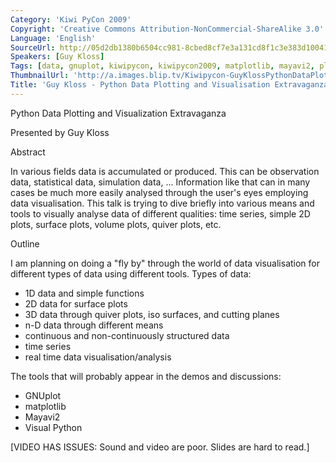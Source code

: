 ```yaml
---
Category: 'Kiwi PyCon 2009'
Copyright: 'Creative Commons Attribution-NonCommercial-ShareAlike 3.0'
Language: 'English'
SourceUrl: http://05d2db1380b6504cc981-8cbed8cf7e3a131cd8f1c3e383d10041.r93.cf2.rackcdn.com/kiwi-pycon-2009/115_guy-kloss-python-data-plotting-and-visualisation-extravaganza.flv
Speakers: [Guy Kloss]
Tags: [data, gnuplot, kiwipycon, kiwipycon2009, matplotlib, mayavi2, plotting, visualpython]
ThumbnailUrl: 'http://a.images.blip.tv/Kiwipycon-GuyKlossPythonDataPlottingAndVisualisationExtravaganza813-419.jpg'
Title: 'Guy Kloss - Python Data Plotting and Visualisation Extravaganza'
---
```

Python Data Plotting and Visualization Extravaganza

Presented by Guy Kloss

Abstract

In various fields data is accumulated or produced. This can be observation
data, statistical data, simulation data, ... Information like that can in many
cases be much more easily analysed through the user's eyes employing data
visualisation. This talk is trying to dive briefly into various means and
tools to visually analyse data of different qualities: time series, simple 2D
plots, surface plots, volume plots, quiver plots, etc.

Outline

I am planning on doing a "fly by" through the world of data visualisation for
different types of data using different tools. Types of data:

  * 1D data and simple functions 
  * 2D data for surface plots 
  * 3D data through quiver plots, iso surfaces, and cutting planes 
  * n-D data through different means 
  * continuous and non-continuously structured data 
  * time series 
  * real time data visualisation/analysis 

The tools that will probably appear in the demos and discussions:

  * GNUplot 
  * matplotlib 
  * Mayavi2 
  * Visual Python 

[VIDEO HAS ISSUES: Sound and video are poor. Slides are hard to read.]
